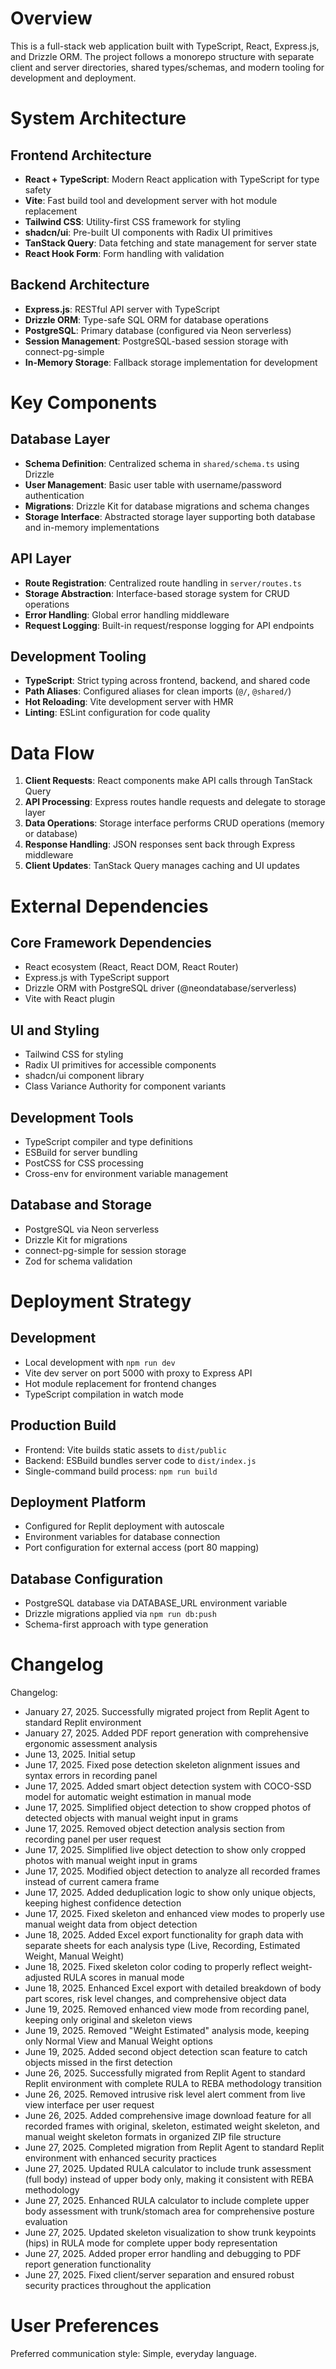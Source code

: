 # Overview

This is a full-stack web application built with TypeScript, React, Express.js, and Drizzle ORM. The project follows a monorepo structure with separate client and server directories, shared types/schemas, and modern tooling for development and deployment.

# System Architecture

## Frontend Architecture
- **React + TypeScript**: Modern React application with TypeScript for type safety
- **Vite**: Fast build tool and development server with hot module replacement
- **Tailwind CSS**: Utility-first CSS framework for styling
- **shadcn/ui**: Pre-built UI components with Radix UI primitives
- **TanStack Query**: Data fetching and state management for server state
- **React Hook Form**: Form handling with validation

## Backend Architecture
- **Express.js**: RESTful API server with TypeScript
- **Drizzle ORM**: Type-safe SQL ORM for database operations
- **PostgreSQL**: Primary database (configured via Neon serverless)
- **Session Management**: PostgreSQL-based session storage with connect-pg-simple
- **In-Memory Storage**: Fallback storage implementation for development

# Key Components

## Database Layer
- **Schema Definition**: Centralized schema in `shared/schema.ts` using Drizzle
- **User Management**: Basic user table with username/password authentication
- **Migrations**: Drizzle Kit for database migrations and schema changes
- **Storage Interface**: Abstracted storage layer supporting both database and in-memory implementations

## API Layer
- **Route Registration**: Centralized route handling in `server/routes.ts`
- **Storage Abstraction**: Interface-based storage system for CRUD operations
- **Error Handling**: Global error handling middleware
- **Request Logging**: Built-in request/response logging for API endpoints

## Development Tooling
- **TypeScript**: Strict typing across frontend, backend, and shared code
- **Path Aliases**: Configured aliases for clean imports (`@/`, `@shared/`)
- **Hot Reloading**: Vite development server with HMR
- **Linting**: ESLint configuration for code quality

# Data Flow

1. **Client Requests**: React components make API calls through TanStack Query
2. **API Processing**: Express routes handle requests and delegate to storage layer
3. **Data Operations**: Storage interface performs CRUD operations (memory or database)
4. **Response Handling**: JSON responses sent back through Express middleware
5. **Client Updates**: TanStack Query manages caching and UI updates

# External Dependencies

## Core Framework Dependencies
- React ecosystem (React, React DOM, React Router)
- Express.js with TypeScript support
- Drizzle ORM with PostgreSQL driver (@neondatabase/serverless)
- Vite with React plugin

## UI and Styling
- Tailwind CSS for styling
- Radix UI primitives for accessible components
- shadcn/ui component library
- Class Variance Authority for component variants

## Development Tools
- TypeScript compiler and type definitions
- ESBuild for server bundling
- PostCSS for CSS processing
- Cross-env for environment variable management

## Database and Storage
- PostgreSQL via Neon serverless
- Drizzle Kit for migrations
- connect-pg-simple for session storage
- Zod for schema validation

# Deployment Strategy

## Development
- Local development with `npm run dev`
- Vite dev server on port 5000 with proxy to Express API
- Hot module replacement for frontend changes
- TypeScript compilation in watch mode

## Production Build
- Frontend: Vite builds static assets to `dist/public`
- Backend: ESBuild bundles server code to `dist/index.js`
- Single-command build process: `npm run build`

## Deployment Platform
- Configured for Replit deployment with autoscale
- Environment variables for database connection
- Port configuration for external access (port 80 mapping)

## Database Configuration
- PostgreSQL database via DATABASE_URL environment variable
- Drizzle migrations applied via `npm run db:push`
- Schema-first approach with type generation

# Changelog

Changelog:
- January 27, 2025. Successfully migrated project from Replit Agent to standard Replit environment  
- January 27, 2025. Added PDF report generation with comprehensive ergonomic assessment analysis
- June 13, 2025. Initial setup
- June 17, 2025. Fixed pose detection skeleton alignment issues and syntax errors in recording panel
- June 17, 2025. Added smart object detection system with COCO-SSD model for automatic weight estimation in manual mode
- June 17, 2025. Simplified object detection to show cropped photos of detected objects with manual weight input in grams
- June 17, 2025. Removed object detection analysis section from recording panel per user request
- June 17, 2025. Simplified live object detection to show only cropped photos with manual weight input in grams
- June 17, 2025. Modified object detection to analyze all recorded frames instead of current camera frame
- June 17, 2025. Added deduplication logic to show only unique objects, keeping highest confidence detection
- June 17, 2025. Fixed skeleton and enhanced view modes to properly use manual weight data from object detection
- June 18, 2025. Added Excel export functionality for graph data with separate sheets for each analysis type (Live, Recording, Estimated Weight, Manual Weight)
- June 18, 2025. Fixed skeleton color coding to properly reflect weight-adjusted RULA scores in manual mode
- June 18, 2025. Enhanced Excel export with detailed breakdown of body part scores, risk level changes, and comprehensive object data
- June 19, 2025. Removed enhanced view mode from recording panel, keeping only original and skeleton views
- June 19, 2025. Removed "Weight Estimated" analysis mode, keeping only Normal View and Manual Weight options
- June 19, 2025. Added second object detection scan feature to catch objects missed in the first detection
- June 26, 2025. Successfully migrated from Replit Agent to standard Replit environment with complete RULA to REBA methodology transition
- June 26, 2025. Removed intrusive risk level alert comment from live view interface per user request
- June 26, 2025. Added comprehensive image download feature for all recorded frames with original, skeleton, estimated weight skeleton, and manual weight skeleton formats in organized ZIP file structure
- June 27, 2025. Completed migration from Replit Agent to standard Replit environment with enhanced security practices
- June 27, 2025. Updated RULA calculator to include trunk assessment (full body) instead of upper body only, making it consistent with REBA methodology
- June 27, 2025. Enhanced RULA calculator to include complete upper body assessment with trunk/stomach area for comprehensive posture evaluation
- June 27, 2025. Updated skeleton visualization to show trunk keypoints (hips) in RULA mode for complete upper body representation
- June 27, 2025. Added proper error handling and debugging to PDF report generation functionality
- June 27, 2025. Fixed client/server separation and ensured robust security practices throughout the application

# User Preferences

Preferred communication style: Simple, everyday language.